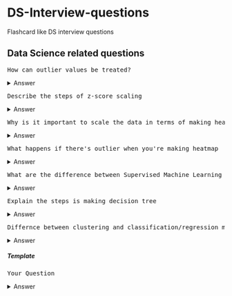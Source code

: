 # DS-Interview-questions
Flashcard like DS interview questions

## Data Science related questions

<pre>How can outlier values be treated?</pre>

<details>
  <summary>Answer</summary>
  
  1. Can be dropped if it's garbage value  
  -- e.g. height = abc ft, then it's string value instead of int or float, hence can be dropped  
  -- if it's extreme value, it can be removed
  
  2. If you cannot drop outliers, you can try  
  -- a different model. Data detected as outliers by linear models can be fit by nonlinear models => be sure to use the correct model  
  -- normalizing the data => the extreme data points are pulled to a similar range  
  -- you can use algorithms that are less affected by outliers; example would be random forest
  
</details>

<pre>Describe the steps of z-score scaling</pre>

<details>
  <summary>Answer</summary>
  1. Calculate mean  
  2. Subtract the mean from each value  
  3. Calculate the standard deviation  
  4. Divide by the standard deviation  
  Mathematical formula : {(sample value) - (the mean)} / (standard deviation)  

</details>

<pre>Why is it important to scale the data in terms of making heatmaps</pre>

<details>
  <summary>Answer</summary>
  Because otherwise the data are sparsely located, hence it wold make so many shades of heatmap. And we can only discern so many shades of colors.  
  The wider the range, the more subtle the difference in the shades. By tightly grouping the data, we use fewer shades and it's easier to see.  
</details>

<pre>What happens if there's outlier when you're making heatmap</pre>

<details>
  <summary>Answer</summary>
  This case, the standard deviation will be much bigger, the values near zero will get compressed a lot and it will be hard to separate them with only few shades.  
</details>

<pre>What are the difference between Supervised Machine Learning and Unsupervised Machine Learning? </pre>

<details>
  <summary>Answer</summary>
  
  1. Supervised ML
  -- Uses known and labeled data as input  
  -- Has a feedback mechanism  
  -- Most commonly used supervised ML algorithms are decision trees, logistic regression, and support vector machine  
  
  2. Unsupervised ML
  -- Uses unlabeled data as input  
  -- Doesn't have feedback mechanism  
  -- Most commonly used unsupervised ML algorithms are k-means clustering, hierarchical clustering, and apriori algorithm  
</details>


<pre>Explain the steps is making decision tree</pre>

<details>
  <summary>Answer</summary>
  
  1. Take the entire data set as input  
  2. Calculate entropy of the target variable, as well as the predictor attributes  
  3. Calculate your information gain of all attributes  
  4. Choose the attribute with the highest information gain as the root node  
  5. Repeat the same procedure on every branch until the decision node of each branch is finalized  
  
  
</details>

<pre>Differnce between clustering and classification/regression models</pre>

<details>
  <summary>Answer</summary>
  In classification and regression models, we are given a data set(D) which contains data points(Xi) and class labels(Yi). Where, Yi’s belong to {0,1} or {0,1,2,…,n) for Classification models and Yi’s belong to real values for regression models.  
  When it comes to clustering, we’re provided with a data set that contains only data points(Xi). Here we’re not provided with the class labels(Yi).
  
</details>

##### Template
<pre>Your Question</pre>

<details>
  <summary>Answer</summary>
  
  1. FirstPoint 
  -- 
  -- 
  
  2. SecondPoint
  -- 
  
</details>




